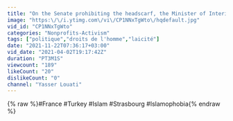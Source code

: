 ```yaml
---
title: "On the Senate prohibiting the headscarf, the Minister of Interior attacking a Turkish Mosque"
image: "https:\/\/i.ytimg.com\/vi\/CP1NNxTgWto\/hqdefault.jpg"
vid_id: "CP1NNxTgWto"
categories: "Nonprofits-Activism"
tags: ["politique","droits de l'homme","laicité"]
date: "2021-11-22T07:36:17+03:00"
vid_date: "2021-04-02T19:17:42Z"
duration: "PT3M1S"
viewcount: "189"
likeCount: "20"
dislikeCount: "0"
channel: "Yasser Louati"
---
```

{% raw %}#France #Turkey #Islam #Strasbourg #Islamophobia{% endraw %}
